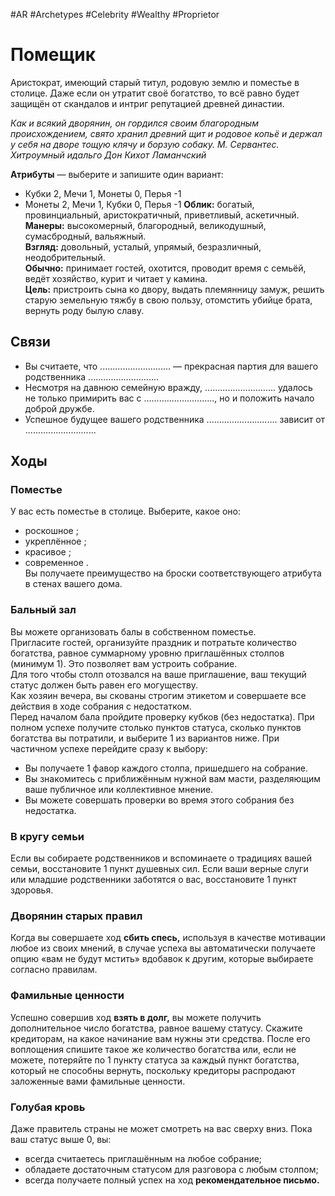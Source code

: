 #AR  #Archetypes #Celebrity #Wealthy #Proprietor 

# Помещик
Аристократ, имеющий старый титул, родовую землю и поместье в столице. Даже если он утратит своё богатство, то всё равно будет защищён от скандалов и интриг репутацией древней династии.

*Как и всякий дворянин, он гордился своим  благородным происхождением, свято хранил  древний щит и родовое копьё и держал у себя  на дворе тощую клячу и борзую собаку.*
*М. Сервантес. Хитроумный идальго Дон Кихот  Ламанчский* 


**Атрибуты** — выберите и запишите один вариант:  
-  Кубки 2, Мечи 1, Монеты 0, Перья -1  
-  Монеты 2, Мечи 1, Кубки 0, Перья -1
**Облик:** богатый, провинциальный, аристократичный,  приветливый, аскетичный.   
**Манеры:** высокомерный, благородный, великодушный,  сумасбродный, вальяжный.  
**Взгляд:** довольный, усталый, упрямый, безразличный,  неодобрительный.  
**Обычно:** принимает гостей, охотится, проводит время  с семьёй, ведёт хозяйство, курит и читает у камина.   
**Цель:** пристроить сына ко двору, выдать племянницу  замуж, решить старую земельную тяжбу в свою пользу,  отомстить убийце брата, вернуть роду былую славу. 

## Связи

-  Вы считаете, что ............................ — прекрасная партия  для вашего родственника ............................  
-  Несмотря на давнюю семейную вражду, ............................  удалось не только примирить вас с ............................,  но и положить начало доброй дружбе.  
-  Успешное будущее вашего родственника ............................  зависит от ............................  
  
## Ходы

### Поместье
У вас есть поместье в столице. Выберите, какое оно:  
  - роскошное ;  
  - укреплённое ;  
  - красивое ;  
  - современное .  
Вы получаете преимущество на броски соответствующего  атрибута в стенах вашего дома.  

### Бальный зал
Вы можете организовать балы в собственном поместье.  
Пригласите гостей, организуйте праздник и потратьте количество богатства, равное суммарному уровню приглашённых  столпов (минимум 1). Это позволяет вам устроить собрание.  
Для того чтобы столп отозвался на ваше приглашение, ваш  текущий статус должен быть равен его могуществу.  
Как хозяин вечера, вы скованы строгим этикетом и совершаете все действия в ходе собрания с недостатком.  
Перед началом бала пройдите проверку кубков (без недостатка). При полном успехе получите столько пунктов статуса, сколько пунктов богатства вы потратили, и выберите  1 из вариантов ниже. При частичном успехе перейдите сразу  к выбору:  
-  Вы получаете 1 фавор каждого столпа, пришедшего  на собрание.  
-  Вы знакомитесь с приближённым нужной вам масти,  разделяющим ваше публичное или коллективное  мнение.  
-  Вы можете совершать проверки во время этого собрания  без недостатка.  

### В кругу семьи
Если вы собираете родственников и вспоминаете о традициях вашей семьи, восстановите 1 пункт душевных сил.  Если ваши верные слуги или младшие родственники заботятся о вас, восстановите 1 пункт здоровья.

### Дворянин старых правил
Когда вы совершаете ход **сбить спесь,** используя в качестве  мотивации любое из своих мнений, в случае успеха вы автоматически получаете опцию «вам не будут мстить» вдобавок  к другим, которые выбираете согласно правилам.  

### Фамильные ценности
Успешно совершив ход **взять в долг,** вы можете получить  дополнительное число богатства, равное вашему статусу.  Скажите кредиторам, на какое начинание вам нужны эти  средства. После его воплощения спишите такое же количество богатства или, если не можете, потеряйте по 1 пункту  статуса за каждый пункт богатства, который не способны  вернуть, поскольку кредиторы распродают заложенные  вами фамильные ценности.  

### Голубая кровь
Даже правитель страны не может смотреть на вас сверху  вниз. Пока ваш статус выше 0, вы:  
-  всегда считаетесь приглашённым на любое собрание;  
-  обладаете достаточным статусом для разговора с любым  столпом;  
-  всегда получаете полный успех на ход  **рекомендательное письмо.**